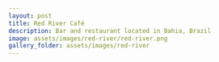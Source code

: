 ```yaml
---
layout: post
title: Red River Café
description: Bar and restaurant located in Bahia, Brazil
image: assets/images/red-river/red-river.png
gallery_folder: assets/images/red-river
---
```





